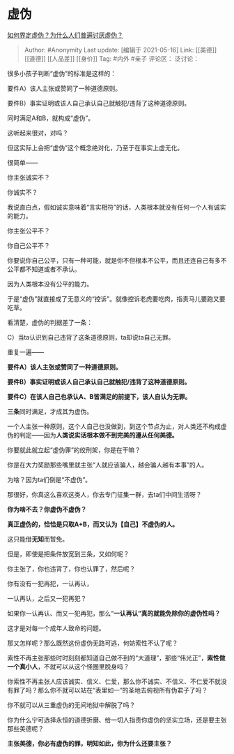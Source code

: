 # 虚伪
[如何界定虚伪？为什么人们普遍讨厌虚伪？](https://www.zhihu.com/question/20201515/answer/1578478205)

> Author: #Anonymity
> Last update: [编辑于 2021-05-16]
> Link: [[美德]] [[道德]] [[人品差]] [[身价]]
> Tag: #内外 #亲子
> 评论区：
> 泛讨论：

很多小孩子判断“虚伪”的标准是这样的：

要件A）该人主张或赞同了一种道德原则。

要件B）事实证明或该人自己承认自己就触犯/违背了这种道德原则。

同时满足A和B，就构成“虚伪”。

这听起来很对，对吗？

但这实际上会把“虚伪”这个概念绝对化，乃至于在事实上虚无化。

很简单——

你主张诚实不？

你诚实不？

我说直白点，假如诚实意味着“言实相符”的话，人类根本就没有任何一个人有诚实的能力。

你主张公平不？

你自己公平不？

你要说你自己公平，只有一种可能，就是你不但根本不公平，而且还连自己有多不公平都不知道或者不承认。

因为人类根本没有公平的能力。

于是“虚伪”就直接成了无意义的“控诉”。就像控诉老虎要吃肉，指责马儿要跑又要吃草。

看清楚，虚伪的判据差了一条：

C）当ta认识到自己违背了这条道德原则，ta却说ta自己无罪。

重复一遍——

**要件A）该人主张或赞同了一种道德原则。**

**要件B）事实证明或该人自己承认自己就触犯/违背了这种道德原则。**

**要件C）在该人自己也承认A、B皆满足的前提下，该人自认为无罪。**

**三条**同时满足，才成其为虚伪。

一个人主张一种原则，这个人自己也没做到，到这个节点为止，对人类还不构成虚伪的判定——因为**人类说实话根本做不到完美的遵从任何美德。**

你要就此就立起“虚伪罪”的绞刑架，你是在干嘛？

你是在大力奖励那些嘴里就主张“人就应该骗人，越会骗人越有本事”的人。

为啥？因为ta们倒是“不虚伪”。

那很好，你真这么喜欢这类人，你去专门征集一群，去ta们中间生活呀？

**你为啥不去？你虚伪不虚伪？**

**真正虚伪的，恰恰是只取A+B，而又认为【自己】不虚伪的人。**

这只能借**无知**而暂免。

但是，即使是把条件放宽到三条，又如何呢？

你主张了，你也违背了，你也认罪了，然后呢？

你有没有一犯再犯，一认再认，

一认再认，之后又一犯再犯？

如果你一认再认、而又一犯再犯，那么“**一认再认”真的就能免除你的虚伪性吗？**

这才是对每一个成年人致命的问题。

那又怎样呢？那么既然这份虚伪无路可逃，何妨索性不认了呢？

索性不再主张那些时时刻刻都知道自己做不到的“大道理”，那些“伟光正”，**索性做一个真小人**，不就可以从这个怪圈里脱身吗？

你索性不再主张人应该诚实、信义、仁爱，那么你不诚实、不信义、不仁爱不就没有罪了吗？那么你不就可以站在“表里如一”的圣地去俯视所有伪君子了吗？

你不就可以从三重虚伪的无间地狱中解脱了吗？

你为什么宁可选择永恒的道德折磨、给一切人指责你虚伪的坚实立场，还是要主张那些美德呢？

**主张美德，你必有虚伪的罪，明知如此，你为什么还要主张？**
